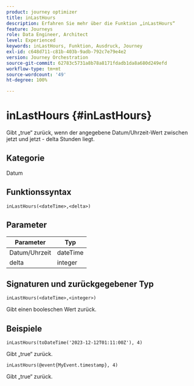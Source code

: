 ```yaml
---
product: journey optimizer
title: inLastHours
description: Erfahren Sie mehr über die Funktion „inLastHours“
feature: Journeys
role: Data Engineer, Architect
level: Experienced
keywords: inLastHours, Funktion, Ausdruck, Journey
exl-id: c648d711-c81b-403b-9adb-792c7e79e4e2
version: Journey Orchestration
source-git-commit: 62783c5731a8b78a8171fdadb1da8a680d249efd
workflow-type: tm+mt
source-wordcount: '49'
ht-degree: 100%

---
```


# inLastHours {#inLastHours}

Gibt „true“ zurück, wenn der angegebene Datum/Uhrzeit-Wert zwischen jetzt und jetzt - delta Stunden liegt.

## Kategorie

Datum

## Funktionssyntax

`inLastHours(<dateTime>,<delta>)`

## Parameter

| Parameter | Typ |
|-----------|------------------|
| Datum/Uhrzeit | dateTime |
| delta | integer |

## Signaturen und zurückgegebener Typ

`inLastHours(<dateTime>,<integer>)`

Gibt einen booleschen Wert zurück.

## Beispiele

`inLastHours(toDateTime('2023-12-12T01:11:00Z'), 4)`

Gibt „true“ zurück.

`inLastHours(@event{MyEvent.timestamp}, 4)`

Gibt „true“ zurück.
